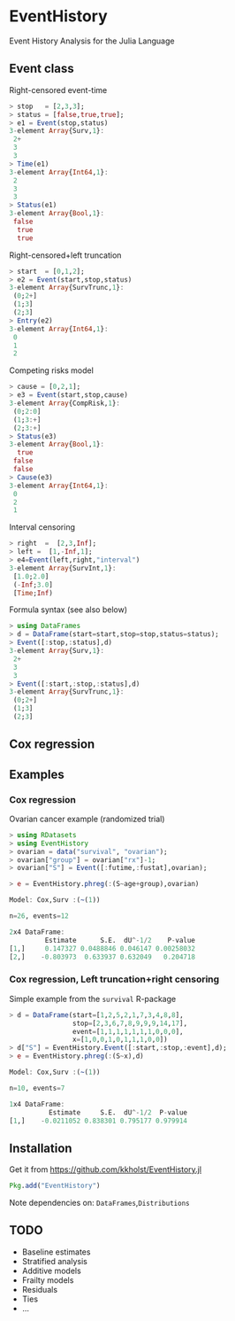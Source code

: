 # EventHistory

Event History Analysis for the Julia Language
  
## Event class

Right-censored event-time
```julia
> stop   = [2,3,3];
> status = [false,true,true];
> e1 = Event(stop,status)
3-element Array{Surv,1}:
 2+
 3 
 3 
> Time(e1)
3-element Array{Int64,1}:
 2
 3
 3
> Status(e1)
3-element Array{Bool,1}:
 false
  true
  true
```

Right-censored+left truncation
```julia
> start  = [0,1,2];
> e2 = Event(start,stop,status)
3-element Array{SurvTrunc,1}:
 (0;2+]
 (1;3] 
 (2;3] 
> Entry(e2)
3-element Array{Int64,1}:
 0
 1
 2
```

Competing risks model
```julia
> cause = [0,2,1];
> e3 = Event(start,stop,cause)
3-element Array{CompRisk,1}:
 (0;2:0]
 (1;3:+]
 (2;3:+]
> Status(e3)
3-element Array{Bool,1}:
  true
 false
 false
> Cause(e3)
3-element Array{Int64,1}:
 0
 2
 1
```

Interval censoring
```julia
> right  =  [2,3,Inf];
> left =  [1,-Inf,1];
> e4=Event(left,right,"interval")
3-element Array{SurvInt,1}:
 [1.0;2.0] 
 (-Inf;3.0]
 [Time;Inf)
```

Formula syntax (see also below)
```julia
> using DataFrames
> d = DataFrame(start=start,stop=stop,status=status);
> Event([:stop,:status],d)
3-element Array{Surv,1}:
 2+
 3 
 3 
> Event([:start,:stop,:status],d)
3-element Array{SurvTrunc,1}:
 (0;2+]
 (1;3] 
 (2;3] 
```

## Cox regression

## Examples

### Cox regression

Ovarian cancer example (randomized trial)
```julia
> using RDatasets
> using EventHistory
> ovarian = data("survival", "ovarian");
> ovarian["group"] = ovarian["rx"]-1;
> ovarian["S"] = Event([:futime,:fustat],ovarian);

> e = EventHistory.phreg(:(S~age+group),ovarian)

Model: Cox,Surv :(~(1))

n=26, events=12

2x4 DataFrame:
         Estimate      S.E.  dU^-1/2    P-value
[1,]     0.147327 0.0488846 0.046147 0.00258032
[2,]    -0.803973  0.633937 0.632049   0.204718


```

### Cox regression, Left truncation+right censoring
Simple example from the `survival` R-package
```julia
> d = DataFrame(start=[1,2,5,2,1,7,3,4,8,8],
                stop=[2,3,6,7,8,9,9,9,14,17],
                event=[1,1,1,1,1,1,1,0,0,0],
                x=[1,0,0,1,0,1,1,1,0,0])
> d["S"] = EventHistory.Event([:start,:stop,:event],d);
> e = EventHistory.phreg(:(S~x),d)

Model: Cox,Surv :(~(1))

n=10, events=7

1x4 DataFrame:
          Estimate     S.E.  dU^-1/2  P-value
[1,]    -0.0211052 0.838301 0.795177 0.979914

```

## Installation 

Get it from https://github.com/kkholst/EventHistory.jl
```julia
Pkg.add("EventHistory")
```

Note dependencies on: `DataFrames`,`Distributions`

## TODO

- Baseline estimates
- Stratified analysis
- Additive models
- Frailty models
- Residuals
- Ties
- ...
